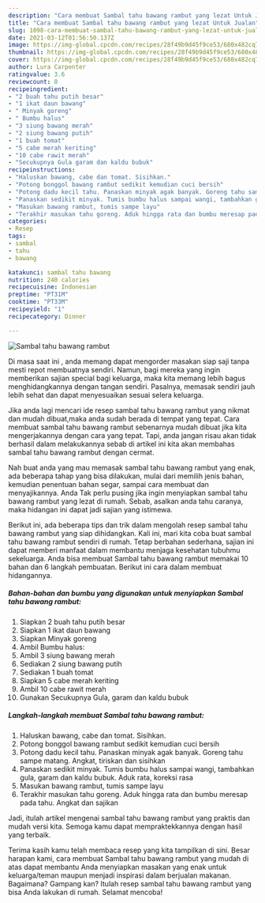 ```yaml
---
description: "Cara membuat Sambal tahu bawang rambut yang lezat Untuk Jualan"
title: "Cara membuat Sambal tahu bawang rambut yang lezat Untuk Jualan"
slug: 1098-cara-membuat-sambal-tahu-bawang-rambut-yang-lezat-untuk-jualan
date: 2021-03-12T01:56:50.137Z
image: https://img-global.cpcdn.com/recipes/28f49b9d45f9ce53/680x482cq70/sambal-tahu-bawang-rambut-foto-resep-utama.jpg
thumbnail: https://img-global.cpcdn.com/recipes/28f49b9d45f9ce53/680x482cq70/sambal-tahu-bawang-rambut-foto-resep-utama.jpg
cover: https://img-global.cpcdn.com/recipes/28f49b9d45f9ce53/680x482cq70/sambal-tahu-bawang-rambut-foto-resep-utama.jpg
author: Lura Carpenter
ratingvalue: 3.6
reviewcount: 8
recipeingredient:
- "2 buah tahu putih besar"
- "1 ikat daun bawang"
- " Minyak goreng"
- " Bumbu halus"
- "3 siung bawang merah"
- "2 siung bawang putih"
- "1 buah tomat"
- "5 cabe merah keriting"
- "10 cabe rawit merah"
- "Secukupnya Gula garam dan kaldu bubuk"
recipeinstructions:
- "Haluskan bawang, cabe dan tomat. Sisihkan."
- "Potong bonggol bawang rambut sedikit kemudian cuci bersih"
- "Potong dadu kecil tahu. Panaskan minyak agak banyak. Goreng tahu sampe matang. Angkat, tiriskan dan sisihkan"
- "Panaskan sedikit minyak. Tumis bumbu halus sampai wangi, tambahkan gula, garam dan kaldu bubuk. Aduk rata, koreksi rasa"
- "Masukan bawang rambut, tumis sampe layu"
- "Terakhir masukan tahu goreng. Aduk hingga rata dan bumbu meresap pada tahu. Angkat dan sajikan"
categories:
- Resep
tags:
- sambal
- tahu
- bawang

katakunci: sambal tahu bawang 
nutrition: 240 calories
recipecuisine: Indonesian
preptime: "PT31M"
cooktime: "PT33M"
recipeyield: "1"
recipecategory: Dinner

---
```



![Sambal tahu bawang rambut](https://img-global.cpcdn.com/recipes/28f49b9d45f9ce53/680x482cq70/sambal-tahu-bawang-rambut-foto-resep-utama.jpg)

Di masa  saat ini , anda memang dapat mengorder masakan siap saji tanpa mesti repot membuatnya sendiri. Namun, bagi mereka yang ingin memberikan sajian special bagi keluarga, maka kita memang lebih bagus menghidangkannya dengan tangan sendiri. Pasalnya, memasak sendiri jauh lebih sehat dan dapat menyesuaikan sesuai selera keluarga.

Jika anda lagi mencari ide resep sambal tahu bawang rambut yang nikmat dan mudah dibuat,maka anda sudah berada di tempat yang tepat. Cara membuat sambal tahu bawang rambut  sebenarnya mudah dibuat jika kita mengerjakannya dengan cara yang tepat. Tapi, anda jangan risau akan tidak berhasil dalam melakukannya 
sebab di artikel ini kita akan membahas sambal tahu bawang rambut dengan cermat.  



Nah buat anda yang mau memasak sambal tahu bawang rambut yang enak, ada beberapa tahap yang bisa dilakukan, mulai dari memilih jenis bahan, kemudian penentuan bahan segar, sampai cara membuat dan menyajikannya. Anda Tak perlu pusing jika ingin menyiapkan sambal tahu bawang rambut yang lezat di rumah. Sebab, asalkan anda  tahu caranya, maka hidangan ini dapat jadi sajian yang istimewa.

Berikut ini, ada beberapa tips dan trik dalam mengolah resep sambal tahu bawang rambut yang siap dihidangkan. Kali ini, mari kita coba buat sambal tahu bawang rambut sendiri di rumah. Tetap berbahan sederhana, sajian ini dapat memberi manfaat dalam membantu menjaga kesehatan tubuhmu sekeluarga. Anda bisa membuat Sambal tahu bawang rambut memakai 10 bahan dan 6 langkah pembuatan. Berikut ini cara dalam membuat hidangannya.

<!--inarticleads1-->

##### Bahan-bahan dan bumbu yang digunakan untuk menyiapkan Sambal tahu bawang rambut:

1. Siapkan 2 buah tahu putih besar
1. Siapkan 1 ikat daun bawang
1. Siapkan  Minyak goreng
1. Ambil  Bumbu halus:
1. Ambil 3 siung bawang merah
1. Sediakan 2 siung bawang putih
1. Sediakan 1 buah tomat
1. Siapkan 5 cabe merah keriting
1. Ambil 10 cabe rawit merah
1. Gunakan Secukupnya Gula, garam dan kaldu bubuk




<!--inarticleads2-->

##### Langkah-langkah membuat Sambal tahu bawang rambut:

1. Haluskan bawang, cabe dan tomat. Sisihkan.
1. Potong bonggol bawang rambut sedikit kemudian cuci bersih
1. Potong dadu kecil tahu. Panaskan minyak agak banyak. Goreng tahu sampe matang. Angkat, tiriskan dan sisihkan
1. Panaskan sedikit minyak. Tumis bumbu halus sampai wangi, tambahkan gula, garam dan kaldu bubuk. Aduk rata, koreksi rasa
1. Masukan bawang rambut, tumis sampe layu
1. Terakhir masukan tahu goreng. Aduk hingga rata dan bumbu meresap pada tahu. Angkat dan sajikan




Jadi, itulah artikel mengenai  sambal tahu bawang rambut  yang praktis dan mudah versi kita. Semoga kamu dapat mempraktekkannya dengan hasil yang terbaik. 

Terima kasih kamu telah membaca resep yang kita tampilkan di sini. Besar harapan kami, cara membuat  Sambal tahu bawang rambut yang mudah di atas dapat membantu Anda menyiapkan masakan yang enak untuk keluarga/teman maupun menjadi inspirasi dalam berjualan makanan. Bagaimana? Gampang kan? Itulah resep sambal tahu bawang rambut yang bisa Anda lakukan di rumah. Selamat mencoba!

